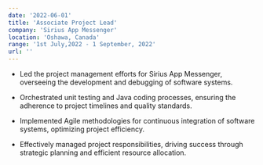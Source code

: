 ```yaml
---
date: '2022-06-01'
title: 'Associate Project Lead'
company: 'Sirius App Messenger'
location: 'Oshawa, Canada'
range: '1st July,2022 - 1 September, 2022'
url: ''
---
```


- Led the project management efforts for Sirius App Messenger, overseeing the development and debugging of software systems.

- Orchestrated unit testing and Java coding processes, ensuring the adherence to project timelines and quality standards.

- Implemented Agile methodologies for continuous integration of software systems, optimizing project efficiency.

- Effectively managed project responsibilities, driving success through strategic planning and efficient resource allocation.
